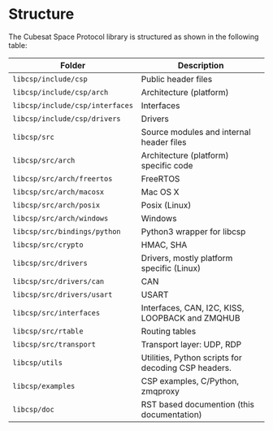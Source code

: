 # Structure

The Cubesat Space Protocol library is structured as shown in the
following table:

| **Folder**                      | **Description**                                     |
|---------------------------------|-----------------------------------------------------|
| `libcsp/include/csp`            | Public header files                                 |
| `libcsp/include/csp/arch`       | Architecture (platform)                             |
| `libcsp/include/csp/interfaces` | Interfaces                                          |
| `libcsp/include/csp/drivers`    | Drivers                                             |
| `libcsp/src`                    | Source modules and internal header files            |
| `libcsp/src/arch`               | Architecture (platform) specific code               |
| `libcsp/src/arch/freertos`      | FreeRTOS                                            |
| `libcsp/src/arch/macosx`        | Mac OS X                                            |
| `libcsp/src/arch/posix`         | Posix (Linux)                                       |
| `libcsp/src/arch/windows`       | Windows                                             |
| `libcsp/src/bindings/python`    | Python3 wrapper for libcsp                          |
| `libcsp/src/crypto`             | HMAC, SHA                                           |
| `libcsp/src/drivers`            | Drivers, mostly platform specific (Linux)           |
| `libcsp/src/drivers/can`        | CAN                                                 |
| `libcsp/src/drivers/usart`      | USART                                               |
| `libcsp/src/interfaces`         | Interfaces, CAN, I2C, KISS, LOOPBACK and ZMQHUB     |
| `libcsp/src/rtable`             | Routing tables                                      |
| `libcsp/src/transport`          | Transport layer: UDP, RDP                           |
| `libcsp/utils`                  | Utilities, Python scripts for decoding CSP headers. |
| `libcsp/examples`               | CSP examples, C/Python, zmqproxy                    |
| `libcsp/doc`                    | RST based documention (this documentation)          |
